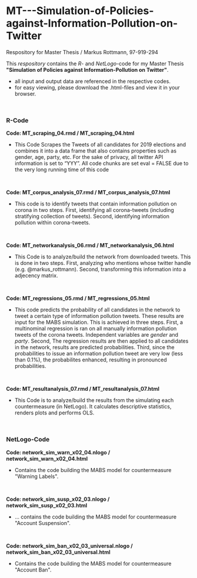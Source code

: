 # MT---Simulation-of-Policies-against-Information-Pollution-on-Twitter
Respository for Master Thesis / Markus Rottmann, 97-919-294

This _respository_ contains the _R_- and _NetLogo_-code for my Master Thesis **"Simulation of Policies against Information-Pollution on Twitter"**.
+ all input and output data are referenced in the respective codes. 
+ for easy viewing, please download the .html-files and view it in your browser.


&nbsp;

### R-Code
**Code: MT_scraping_04.rmd / MT_scraping_04.html**
+ This Code Scrapes the Tweets of all candidates for 2019 elections and combines it into a data frame that also contains properties such as gender, age, party, etc. For the sake of privacy, all twitter API information is set to “YYY”. All code chunks are set eval = FALSE due to the very long running time of this code

&nbsp;

**Code: MT_corpus_analysis_07.rmd / MT_corpus_analysis_07.html**
+ This code is to identify tweets that contain information pollution on corona in two steps. First, identifying all corona-tweets (including stratifying collection of tweets). Second, identifying information pollution within corona-tweets.

&nbsp;

**Code: MT_networkanalysis_06.rmd / MT_networkanalysis_06.html**
+ This Code is to analyze/build the network from downloaded tweets. This is done in two steps. First, analyzing who mentions whose twitter handle (e.g. @markus_rottmann). Second, transforming this information into a adjecency matrix.


&nbsp;

**Code: MT_regressions_05.rmd / MT_regressions_05.html**
+ This code predicts the probability of all candidates in the network to tweet a certain type of information pollution tweets. These results are input for the MABS simulation. This is achieved in three steps. First, a multinominal regression is ran on all manually information pollution tweets of the corona tweets. Independent variables are _gender_ and _party_. Second, The regression results are then applied to all candidates in the network, results are predicted probabilities. Third, since the probabilities to issue an information pollution tweet are very low (less than 0.1%), the probabilites enhanced, resulting in pronounced probabilities.

&nbsp;

**Code: MT_resultanalysis_07.rmd / MT_resultanalysis_07.html**
+ This Code is to analyze/build the results from the simulating each countermeasure (in NetLogo). It calculates descriptive statistics, renders plots and performs OLS. 

&nbsp;

### NetLogo-Code
**Code: network_sim_warn_x02_04.nlogo / network_sim_warn_x02_04.html**
+ Contains the code building the MABS model for countermeasure "Warning Labels".

&nbsp;

**Code: network_sim_susp_x02_03.nlogo / network_sim_susp_x02_03.html**
+ ... contains the code building the MABS model for countermeasure "Account Suspension".

&nbsp;

**Code: network_sim_ban_x02_03_universal.nlogo / network_sim_ban_x02_03_universal.html**
+ Contains the code building the MABS model for countermeasure "Account Ban".

